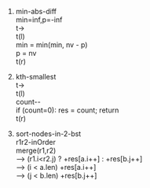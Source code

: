 1. min-abs-diff  
  min=inf,p=-inf  
    t->  
      t(l)  
        min = min(min, nv - p)  
        p   = nv  
      t(r)  
  
2. kth-smallest  
  t->  
    t(l)  
      count--  
      if (count=0): res = count; return  
    t(r)  
  
3. sort-nodes-in-2-bst  
  r1r2-inOrder  
  merge(r1,r2)  
    --> (r1.i<r2.j) ? +res[a.i++] : +res[b.j++]  
    --> (i < a.len) +res[a.i++]   
    --> (j < b.len) +res[b.j++]   
  
